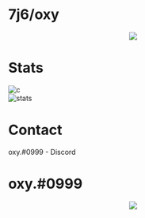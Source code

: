 # 7j6/oxy
  <p align="center">
  <a href="https://github.com/7j6">
    <img src="https://discord.c99.nl/widget/theme-3/911317673802104832.png"/>
     </a>

# Stats
![c](https://github-readme-stats.vercel.app/api/top-langs/?username=7j6&layout=compact&theme=dark) 
</br>
![stats](https://github-readme-stats.vercel.app/api?username=7j6&show_icons=true&theme=dark)


# Contact
oxy.#0999 - Discord

# oxy.#0999
<p align="center">
  <a href="https://github.com/7j6">
    <img src="https://c.tenor.com/gixQdYlCeCwAAAAC/juice-wrld.gif"/>
     </a>
</p>

